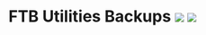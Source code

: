 # FTB Utilities Backups [![](http://cf.way2muchnoise.eu/ftb-utilities-backups.svg)](https://minecraft.curseforge.com/projects/ftb-utilities-backups) [![](http://cf.way2muchnoise.eu/versions/ftb-utilities-backups.svg)](https://minecraft.curseforge.com/projects/ftb-utilities-backups)